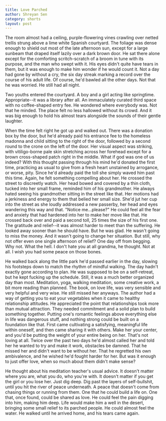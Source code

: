 ```yaml
---
title: Love Parched
author: Shreyan Sen
category: shorts
layout: post
---
```



The room almost had a ceiling, purple-flowering vines crawling over netted trellis strung above a lime white Spanish courtyard. The foliage was dense enough to shield out most of the late afternoon sun, except for a large sunbeam that draped itself lazily over a dark brown door. He sat there alone except for the comforting scritch-scratch of a broom in tune with its purpose, and the man who swept with it. His eyes didn't quite have tears in them, but it was enough to make him wonder if he would count it. Not a day had gone by without a cry, the six day streak marking a record over the course of his adult life. Of course, he'd bawled all the other days. Not that he was worried. He still had all night.

Two youths entered the courtyard. A boy and a girl acting like springtime. Appropriate--it was a library after all. An immaculately curated third space with no coffee-shaped entry fee. He wondered where everybody was. Not that he minded. The place felt no less hallowed without its crowd. And it was big enough to hold his almost tears alongside the sounds of their gentle laughter.

When the time felt right he got up and walked out. There was a donation box by the door, but he'd already paid his entrance fee to the homeless madonna and child sitting to the right of the door, followed by a second round to the crone on the left of the door. Her visual aspect was striking, with vitiligo-borne pale skin stretching across her forehead except for a brown cross-shaped patch right in the middle. What if god was one of us indeed? With this thought passing through his mind he'd donated the first time, practicing as usual to give from a fresh heart unstained by arrogance, or worse, pity. Since he'd already paid the toll she simply waved him past this time. Again, he felt something compelling about her. He crossed the street to discreetly watch. Her head bowed and covered by a thin cloth, tucked into her small frame, reminded him of his grandmother. He always hated seeing his grandmother sitting in the street like that. Her motions had a jerkiness and energy to them that belied her small size. She'd jut her cup into the street as she loudly addressed a new passerby, her head and eyes wandering this way and that. "Notice me...please?" He could feel all the fear and anxiety that had hardened into her to make her move like that. He crossed back over and paid a second toll, 25 times the size of his first one. The gratitude and relief--it was almost harder to meet than the suffering. He looked away sooner than he should have. But he was glad. He wasn't going to miss the money. And it wasn't going to change her situation. But still, why not offer even one single afternoon of relief? One day off from begging. Why not. What the hell. I don't hate you at all grandma, he thought. Not at all. I wish you had some peace on those bones.

He walked back along the little park he'd passed earlier in the day, slowing his footsteps down to match the rhythm of mindful walking. The day hadn't exactly gone according to plan. He was supposed to be on a self-retreat, but he kept fucking up the schedule. Still, it was a much better organized day than most. Meditation, yoga, walking meditation, some creative work, a bit more reading than planned. The book, on love life, was very sensible and very helpful and very wise. He still missed her anyways. The author had a way of getting you to eat your vegetables when it came to healthy relationship attitudes. He appreciated the point that relationships took more than mutual attraction. They needed commitment and a solid plan to build something together. Putting one's romantic feelings above everything else in life was dangerous stuff, and nothing strong could be built on a foundation like that. First came cultivating a satisfying, meaningful life within oneself, and then came sharing it with others. Make her your center, and you'd be putting the weight of your entire being on her. That's not loving at all. Twice over the past two days he'd almost called her and told her he wanted to try and make it work, obstacles be damned. That he missed her and didn't want to be without her. That he regretted his own ambivalence, and he wished he'd fought harder for her. But was it enough to just offer love, when so much about them didn't make sense?

He thought about his meditation teacher's usual advice. It doesn't matter where you are, what you do, who you're with. It doesn't matter if you get the girl or you lose her. Just dig deep. Dig past the layers of self-bullshit, until you hit the river of peace underneath. A peace that doesn't come from chasing things or running from them. One that he could build a life on. One that, once found, could be shared as love. He could feel the pain digging into him, making him deep. Life would make him a well in the desert, bringing some small relief to its parched people. He could almost feel the water. He walked until he arrived home, and his tears came again.
